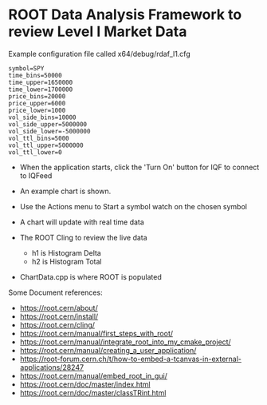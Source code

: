 # ROOT Data Analysis Framework to review Level I Market Data

Example configuration file called x64/debug/rdaf_l1.cfg
```
symbol=SPY
time_bins=50000
time_upper=1650000
time_lower=1700000
price_bins=20000
price_upper=6000
price_lower=1000
vol_side_bins=10000
vol_side_upper=5000000
vol_side_lower=-5000000
vol_ttl_bins=5000
vol_ttl_upper=5000000
vol_ttl_lower=0
```

* When the application starts, click the 'Turn On' button for IQF to connect to IQFeed
* An example chart is shown.
* Use the Actions menu to Start a symbol watch on the chosen symbol
* A chart will update with real time data
* The ROOT Cling to review the live data
  * h1 is Histogram Delta
  * h2 is Histogram Total

* ChartData.cpp is where ROOT is populated

Some Document references:
* https://root.cern/about/
* https://root.cern/install/
* https://root.cern/cling/
* https://root.cern/manual/first_steps_with_root/
* https://root.cern/manual/integrate_root_into_my_cmake_project/
* https://root.cern/manual/creating_a_user_application/
* https://root-forum.cern.ch/t/how-to-embed-a-tcanvas-in-external-applications/28247
* https://root.cern/manual/embed_root_in_gui/
* https://root.cern/doc/master/index.html
* https://root.cern/doc/master/classTRint.html

